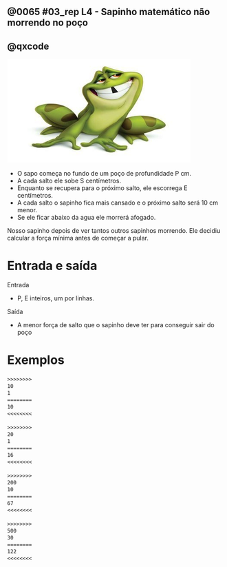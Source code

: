 ## @0065 #03_rep L4 - Sapinho matemático não morrendo no poço
## @qxcode

![](capa.jpg)

*   O sapo começa no fundo de um poço de profundidade P cm.
*   A cada salto ele sobe S centímetros.
*   Enquanto se recupera para o próximo salto, ele escorrega E centímetros.
*   A cada salto o sapinho fica mais cansado e o próximo salto será 10 cm menor.
*   Se ele ficar abaixo da agua ele morrerá afogado.

Nosso sapinho depois de ver tantos outros sapinhos morrendo. Ele decidiu calcular a força mínima antes de começar  a pular.  

Entrada e saída
===============

Entrada  

*   P, E inteiros, um por linhas.  


Saída

*   A menor força de salto que o sapinho deve ter para conseguir sair do poço  

Exemplos
========
```
>>>>>>>>
10
1
========
10
<<<<<<<<

>>>>>>>>
20
1
========
16
<<<<<<<<

>>>>>>>>
200
10
========
67
<<<<<<<<

>>>>>>>>
500
30
========
122
<<<<<<<<
```

<!---
>>>>>>>> 01
20
1
========
16
<<<<<<<<

>>>>>>>> 02
200
10
========
67
<<<<<<<<

>>>>>>>> 03
200
1
========
60
<<<<<<<<

>>>>>>>> 04
500
100
========
185
<<<<<<<<

>>>>>>>> 05
500
30
========
122
<<<<<<<<

--->